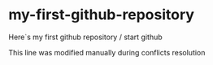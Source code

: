# my-first-github-repository
Here`s my first github repository / start github

This line was modified manually during conflicts resolution
